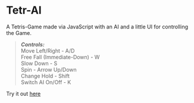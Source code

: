 # Tetr-AI

A Tetris-Game made via JavaScript with an AI and a little UI for controlling the Game.

> **_Controls:_**  
Move Left/Right - A/D  
Free Fall (Immediate-Down) - W  
Slow Down - S  
Spin - Arrow Up/Down  
Change Hold - Shift       
Switch AI On/Off - K




Try it out [here](http://htmlpreview.github.io/?https://github.com/Jakabi107/Tetr-AI/blob/main/index.html)
